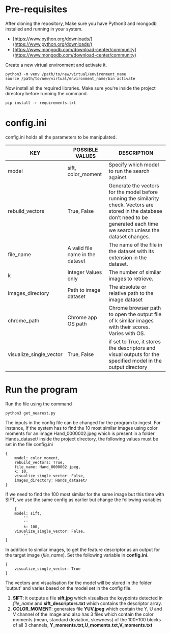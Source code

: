# Pre-requisites

After cloning the repository, Make sure you have Python3 and mongodb installed and running in your system.

 - [https://www.python.org/downloads/](https://www.python.org/downloads/)
 - [https://www.mongodb.com/download-center/community](https://www.mongodb.com/download-center/community)

Create a new virtual environment and activate it.

    python3 -m venv /path/to/new/virtual/environment_name
    source /path/to/new/virtual/environment_name/bin activate
    
Now install all the required libraries. Make sure you're inside the project directory before running the command.

    pip install -r requirements.txt



# config.ini

config.ini holds all the parameters to be manipulated.

|  KEY|POSSIBLE VALUES |DESCRIPTION  |
|--|--|--|
| model| sift, color_moment  |Specify which model to run the search against. |
rebuild_vectors | True, False | Generate the vectors for the model before running the similarity check. Vectors are stored in the database don’t need to be generated each time we search unless the dataset changes.|
|file_name| A valid file name in the dataset|The name of the file in the dataset with its extension in the dataset. |
| k | Integer Values only | The number of similar images to retrieve.|
| images_directory | Path to image dataset | The absolute or relative path to the image dataset
| chrome_path | Chrome app OS path  | Chrome browser path to open the output file of k similar images with their scores. Varies with OS.
| visualize_single_vector | True, False | if set to True, it stores the descriptors and visual outputs for the specified model in the output directory 



# Run the program

Run the file using the command

    python3 get_nearest.py

The inputs in the config file can be changed for the program to ingest. 
For instance, If the system has to find the 10 most similar images using color moments for an image Hand_0000002.jpeg which is present in a folder Hands_dataset/ inside the project directory, the following values must be set in the file config.ini 

	{
		model: color_moment,
		rebuild_vectors: True,
		file_name: Hand_0000002.jpeg,
		k: 10,
		visualize_single_vector: False,
		images_directory: Hands_dataset/
	}

If we need to find the 100 most similar for the same image but this time with SIFT, we use the same config as earlier but change the following variables

        {
		model: sift,
	    	''
	    	''
	    	k: 100,
		visualize_single_vector: False,
	    	''
	}

In addition to similar images, to get the feature descriptor as an output for the target image (*file_name*). Set the following variable in **config.ini**.

	{
		visualize_single_vector: True
	}

The vectors and visualisation for the model will be stored in the folder 'output' and varies based on the model set in the config file. 

 1. **SIFT**: it outputs a file **sift.jpg** which visualises the keypoints detected in *file_name* and **sift_descriptors.txt** which contains the descriptor array.
 2. **COLOR_MOMENT**:  generates file **YUV.jpeg** which contain the Y, U and V channel of the image and also has 3 files which contain the color moments (mean, standard deviation, skewness) of the 100*100 blocks of all 3 channels, **Y_moments.txt,U_moments.txt,V_moments.txt**
